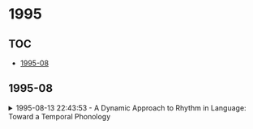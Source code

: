 # 1995

## TOC

- [1995-08](#1995-08)

## 1995-08

<details>

<summary>1995-08-13 22:43:53 - A Dynamic Approach to Rhythm in Language: Toward a Temporal Phonology</summary>

- *Robert Port, Fred Cummins, Michael Gasser*

- `9508007v1` - [abs](http://arxiv.org/abs/9508007v1) - [pdf](http://arxiv.org/pdf/cmp-lg/9508007v1)

> It is proposed that the theory of dynamical systems offers appropriate tools to model many phonological aspects of both speech production and perception. A dynamic account of speech rhythm is shown to be useful for description of both Japanese mora timing and English timing in a phrase repetition task. This orientation contrasts fundamentally with the more familiar symbolic approach to phonology, in which time is modeled only with sequentially arrayed symbols. It is proposed that an adaptive oscillator offers a useful model for perceptual entrainment (or `locking in') to the temporal patterns of speech production. This helps to explain why speech is often perceived to be more regular than experimental measurements seem to justify. Because dynamic models deal with real time, they also help us understand how languages can differ in their temporal detail---contributing to foreign accents, for example. The fact that languages differ greatly in their temporal detail suggests that these effects are not mere motor universals, but that dynamical models are intrinsic components of the phonological characterization of language.

</details>

